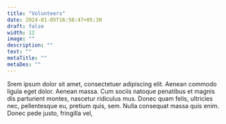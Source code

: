 ```yaml
---
title: "Volunteers"
date: 2024-01-05T16:58:47+05:30
draft: false
width: 12
image: ""
description: ""
text: ""
metaTitle: ""
metaDes: ""
---
```



Srem ipsum dolor sit amet, consectetuer adipiscing elit. Aenean
commodo ligula eget dolor. Aenean massa. Cum sociis natoque penatibus
et magnis dis parturient montes, nascetur ridiculus mus. Donec quam
felis, ultricies nec, pellentesque eu, pretium quis, sem. Nulla
consequat massa quis enim. Donec pede justo, fringilla vel,
       
    